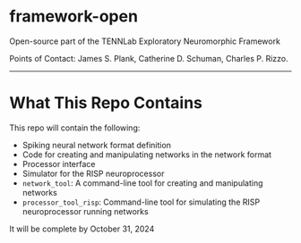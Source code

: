 # framework-open

Open-source part of the TENNLab Exploratory Neuromorphic Framework

Points of Contact: James S. Plank, Catherine D. Schuman, Charles P. Rizzo.

-----------------
# What This Repo Contains

This repo will contain the following:

- Spiking neural network format definition
- Code for creating and manipulating networks in the network format
- Processor interface
- Simulator for the RISP neuroprocessor
- `network_tool`: A command-line tool for creating and manipulating networks
- `processor_tool_risp`: Command-line tool for simulating the RISP neuroprocessor running networks

It will be complete by October 31, 2024
